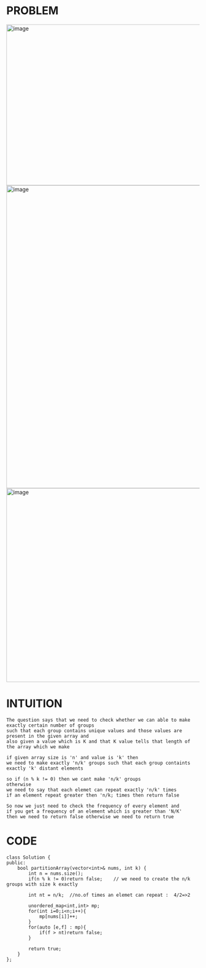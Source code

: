 # PROBLEM
<img width="942" height="419" alt="image" src="https://github.com/user-attachments/assets/da7ba7e7-058f-41fa-b76b-e9f1bfe890e2" />
<img width="857" height="789" alt="image" src="https://github.com/user-attachments/assets/713940a6-0013-4de5-9327-e6d49fe6362c" />
<img width="842" height="505" alt="image" src="https://github.com/user-attachments/assets/a75da2cb-199b-4734-8dd0-acf18fbb1896" />

# INTUITION
```
The question says that we need to check whether we can able to make exactly certain number of groups
such that each group contains unique values and those values are present in the given array and 
also given a value which is K and that K value tells that length of the array which we make

if given array size is 'n' and value is 'k' then
we need to make exactly 'n/k' groups such that each group containts exactly 'k' distant elements

so if (n % k != 0) then we cant make 'n/k' groups
otherwise
we need to say that each elemet can repeat exactly 'n/k' times
if an element repeat greater then 'n/k; times then return false

So now we just need to check the frequency of every element and
if you get a frequency of an element which is greater than 'N/K'
then we need to return false otherwise we need to return true
```


# CODE
```
class Solution {
public:
    bool partitionArray(vector<int>& nums, int k) {
        int n = nums.size();
        if(n % k != 0)return false;    // we need to create the n/k groups with size k exactly

        int nt = n/k;  //no.of times an elemet can repeat :  4/2=>2

        unordered_map<int,int> mp;
        for(int i=0;i<n;i++){
            mp[nums[i]]++;
        }
        for(auto [e,f] : mp){
            if(f > nt)return false;
        }
    
        return true;
    }
};
```

